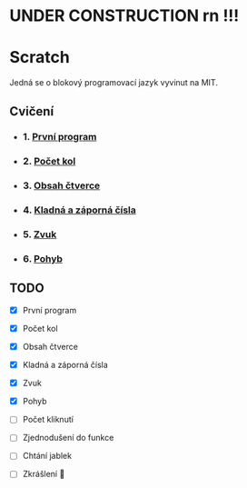 # UNDER CONSTRUCTION rn !!!

# Scratch
Jedná se o blokový programovací jazyk vyvinut na MIT.

## Cvičení
- ### 1. [První program](/cvi%C4%8Den%C3%AD/01-prvn%C3%AD_program/zad%C3%A1n%C3%AD.md)

- ### 2. [Počet kol](/cvi%C4%8Den%C3%AD/02-po%C4%8Det_kol/zadan%C3%AD.md)

- ### 3. [Obsah čtverce](/cvi%C4%8Den%C3%AD/03-obsah_%C4%8Dtverce/zad%C3%A1n%C3%AD.md)

- ### 4. [Kladná a záporná čísla](/cvi%C4%8Den%C3%AD/04-kladn%C3%A1_a_z%C3%A1porn%C3%A1_%C4%8D%C3%ADsla/zad%C3%A1n%C3%AD.md)

- ### 5. [Zvuk](/cvi%C4%8Den%C3%AD/05-zvuk/zad%C3%A1n%C3%AD.md)

- ### 6. [Pohyb](/cvi%C4%8Den%C3%AD/06-pohyb/zadan%C3%AD.md)


## TODO

- [x] První program

- [x] Počet kol

- [x] Obsah čtverce

- [x] Kladná a záporná čísla

- [x] Zvuk

- [x] Pohyb

- [ ] Počet kliknutí

- [ ] Zjednodušení do funkce

- [ ] Chtání jablek

- [ ] Zkrášlení 💖
